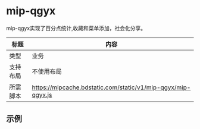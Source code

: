# mip-qgyx

mip-qgyx实现了百分点统计,收藏和菜单添加，社会化分享。

标题|内容
----|----
类型|业务
支持布局|不使用布局
所需脚本|https://mipcache.bdstatic.com/static/v1/mip-qgyx/mip-qgyx.js

## 示例
